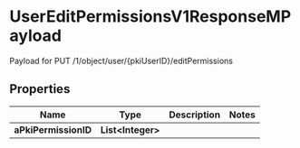 

# UserEditPermissionsV1ResponseMPayload

Payload for PUT /1/object/user/{pkiUserID}/editPermissions

## Properties

| Name | Type | Description | Notes |
|------------ | ------------- | ------------- | -------------|
|**aPkiPermissionID** | **List&lt;Integer&gt;** |  |  |



